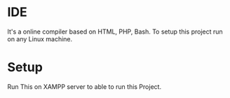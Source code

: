 # IDE
It's a online compiler based on HTML, PHP, Bash. To setup this project run on any Linux machine.
# Setup
Run This on XAMPP server to able to run this Project.

